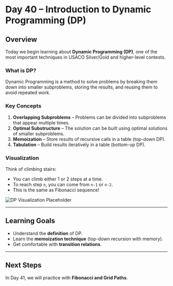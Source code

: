 # Day 40 – Introduction to Dynamic Programming (DP)

## Overview
Today we begin learning about **Dynamic Programming (DP)**, one of the most important techniques in USACO Silver/Gold and higher-level contests.

### What is DP?
Dynamic Programming is a method to solve problems by breaking them down into smaller subproblems, storing the results, and reusing them to avoid repeated work.

### Key Concepts
1. **Overlapping Subproblems** – Problems can be divided into subproblems that appear multiple times.
2. **Optimal Substructure** – The solution can be built using optimal solutions of smaller subproblems.
3. **Memoization** – Store results of recursive calls in a table (top-down DP).
4. **Tabulation** – Build results iteratively in a table (bottom-up DP).

### Visualization
Think of climbing stairs:
- You can climb either 1 or 2 steps at a time.
- To reach step `n`, you can come from `n-1` or `n-2`.
- This is the same as Fibonacci sequence!

![DP Visualization Placeholder](../assets/dp_intro.png)

---

## Learning Goals
- Understand the **definition** of DP.
- Learn the **memoization technique** (top-down recursion with memory).
- Get comfortable with **transition relations**.

---

## Next Steps
In Day 41, we will practice with **Fibonacci and Grid Paths**.
